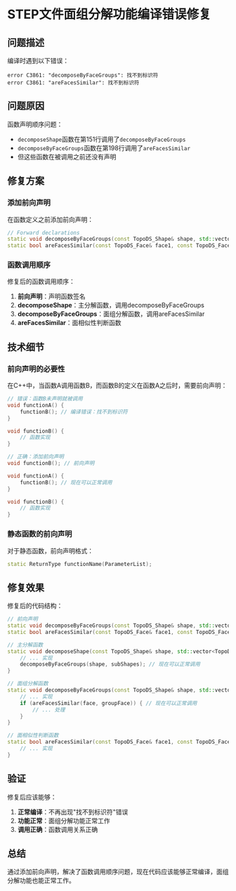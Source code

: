 # STEP文件面组分解功能编译错误修复

## 问题描述

编译时遇到以下错误：

```
error C3861: "decomposeByFaceGroups": 找不到标识符
error C3861: "areFacesSimilar": 找不到标识符
```

## 问题原因

函数声明顺序问题：
- `decomposeShape`函数在第151行调用了`decomposeByFaceGroups`
- `decomposeByFaceGroups`函数在第198行调用了`areFacesSimilar`
- 但这些函数在被调用之前还没有声明

## 修复方案

### 添加前向声明

在函数定义之前添加前向声明：

```cpp
// Forward declarations
static void decomposeByFaceGroups(const TopoDS_Shape& shape, std::vector<TopoDS_Shape>& subShapes);
static bool areFacesSimilar(const TopoDS_Face& face1, const TopoDS_Face& face2);
```

### 函数调用顺序

修复后的函数调用顺序：

1. **前向声明**：声明函数签名
2. **decomposeShape**：主分解函数，调用decomposeByFaceGroups
3. **decomposeByFaceGroups**：面组分解函数，调用areFacesSimilar
4. **areFacesSimilar**：面相似性判断函数

## 技术细节

### 前向声明的必要性

在C++中，当函数A调用函数B，而函数B的定义在函数A之后时，需要前向声明：

```cpp
// 错误：函数B未声明就被调用
void functionA() {
    functionB(); // 编译错误：找不到标识符
}

void functionB() {
    // 函数实现
}

// 正确：添加前向声明
void functionB(); // 前向声明

void functionA() {
    functionB(); // 现在可以正常调用
}

void functionB() {
    // 函数实现
}
```

### 静态函数的前向声明

对于静态函数，前向声明格式：

```cpp
static ReturnType functionName(ParameterList);
```

## 修复效果

修复后的代码结构：

```cpp
// 前向声明
static void decomposeByFaceGroups(const TopoDS_Shape& shape, std::vector<TopoDS_Shape>& subShapes);
static bool areFacesSimilar(const TopoDS_Face& face1, const TopoDS_Face& face2);

// 主分解函数
static void decomposeShape(const TopoDS_Shape& shape, std::vector<TopoDS_Shape>& subShapes) {
    // ... 实现
    decomposeByFaceGroups(shape, subShapes); // 现在可以正常调用
}

// 面组分解函数
static void decomposeByFaceGroups(const TopoDS_Shape& shape, std::vector<TopoDS_Shape>& subShapes) {
    // ... 实现
    if (areFacesSimilar(face, groupFace)) { // 现在可以正常调用
        // ... 处理
    }
}

// 面相似性判断函数
static bool areFacesSimilar(const TopoDS_Face& face1, const TopoDS_Face& face2) {
    // ... 实现
}
```

## 验证

修复后应该能够：

1. **正常编译**：不再出现"找不到标识符"错误
2. **功能正常**：面组分解功能正常工作
3. **调用正确**：函数调用关系正确

## 总结

通过添加前向声明，解决了函数调用顺序问题，现在代码应该能够正常编译，面组分解功能也能正常工作。